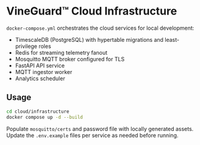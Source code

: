 # VineGuard™ Cloud Infrastructure

`docker-compose.yml` orchestrates the cloud services for local development:

- TimescaleDB (PostgreSQL) with hypertable migrations and least-privilege roles
- Redis for streaming telemetry fanout
- Mosquitto MQTT broker configured for TLS
- FastAPI API service
- MQTT ingestor worker
- Analytics scheduler

## Usage

```bash
cd cloud/infrastructure
docker compose up -d --build
```

Populate `mosquitto/certs` and password file with locally generated assets.
Update the `.env.example` files per service as needed before running.

